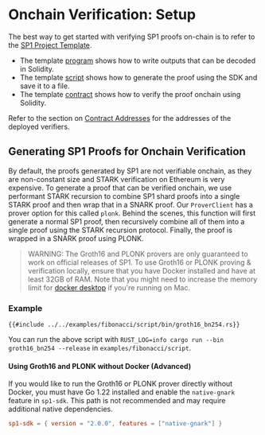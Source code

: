 # Onchain Verification: Setup

The best way to get started with verifying SP1 proofs on-chain is to refer to the [SP1 Project Template](https://github.com/succinctlabs/sp1-project-template/tree/main).

- The template [program](https://github.com/succinctlabs/sp1-project-template/blob/main/program/src/main.rs) shows how to write outputs that can be decoded in Solidity.
- The template [script](https://github.com/succinctlabs/sp1-project-template/blob/main/script/src/bin/prove.rs) shows how to generate the proof using the SDK and save it to a file.
- The template [contract](https://github.com/succinctlabs/sp1-project-template/blob/main/contracts/src/Fibonacci.sol) shows how to verify the proof onchain using Solidity.

Refer to the section on [Contract Addresses](./contract-addresses.md#contract-addresses) for the addresses of the deployed verifiers.

## Generating SP1 Proofs for Onchain Verification

By default, the proofs generated by SP1 are not verifiable onchain, as they are non-constant size and STARK verification on Ethereum is very expensive. To generate a proof that can be verified onchain, we use performant STARK recursion to combine SP1 shard proofs into a single STARK proof and then wrap that in a SNARK proof. Our `ProverClient` has a prover option for this called `plonk`. Behind the scenes, this function will first generate a normal SP1 proof, then recursively combine all of them into a single proof using the STARK recursion protocol. Finally, the proof is wrapped in a SNARK proof using PLONK.

> WARNING: The Groth16 and PLONK provers are only guaranteed to work on official releases of SP1. To
> use Groth16 or PLONK proving & verification locally, ensure that you have Docker installed and have
> at least 32GB of RAM. Note that you might need to increase the memory limit for
> [docker desktop](https://docs.docker.com/desktop/settings-and-maintenance/settings/#resources) if you're running on Mac.

### Example

```rust,noplayground
{{#include ../../examples/fibonacci/script/bin/groth16_bn254.rs}}
```

You can run the above script with `RUST_LOG=info cargo run --bin groth16_bn254 --release` in `examples/fibonacci/script`.

#### Using Groth16 and PLONK without Docker (Advanced)

If you would like to run the Groth16 or PLONK prover directly without Docker, you must have Go 1.22 installed and enable the `native-gnark` feature in `sp1-sdk`. This path is not recommended and may require additional native dependencies.

```toml
sp1-sdk = { version = "2.0.0", features = ["native-gnark"] }
```
